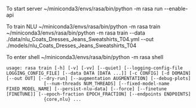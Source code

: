 To start server
    ~/miniconda3/envs/rasa/bin/python -m rasa run --enable-api

To train NLU
    ~/miniconda3/envs/rasa/bin/python -m rasa train
    ~/miniconda3/envs/rasa/bin/python -m rasa train --data ./data/nlu_Coats_Dresses_Jeans_Sweatshirts_T04.yml --out ./models/nlu_Coats_Dresses_Jeans_Sweatshirts_T04

To enter shell
    ~/miniconda3/envs/rasa/bin/python -m rasa shell


    usage: rasa train [-h] [-v] [-vv] [--quiet] [--logging-config-file LOGGING_CONFIG_FILE] [--data DATA [DATA ...]] [-c CONFIG] [-d DOMAIN] [--out OUT] [--dry-run] [--augmentation AUGMENTATION] [--debug-plots]
                  [--num-threads NUM_THREADS] [--fixed-model-name FIXED_MODEL_NAME] [--persist-nlu-data] [--force] [--finetune [FINETUNE]] [--epoch-fraction EPOCH_FRACTION] [--endpoints ENDPOINTS]
                  {core,nlu} ...